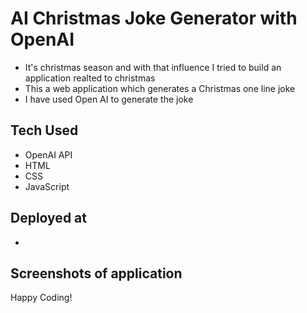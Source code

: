 # AI Christmas Joke Generator with OpenAI

- It's christmas season and with that influence I tried to build an application realted to christmas
- This a web application which generates a Christmas one line joke
- I have used Open AI to generate the joke

## Tech Used

- OpenAI API
- HTML
- CSS
- JavaScript

## Deployed at

- 

## Screenshots of application


Happy Coding!
